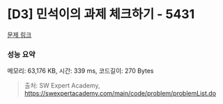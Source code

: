 # [D3] 민석이의 과제 체크하기 - 5431 

[문제 링크](https://swexpertacademy.com/main/code/problem/problemDetail.do?contestProbId=AWVl3rWKDBYDFAXm) 

### 성능 요약

메모리: 63,176 KB, 시간: 339 ms, 코드길이: 270 Bytes



> 출처: SW Expert Academy, https://swexpertacademy.com/main/code/problem/problemList.do